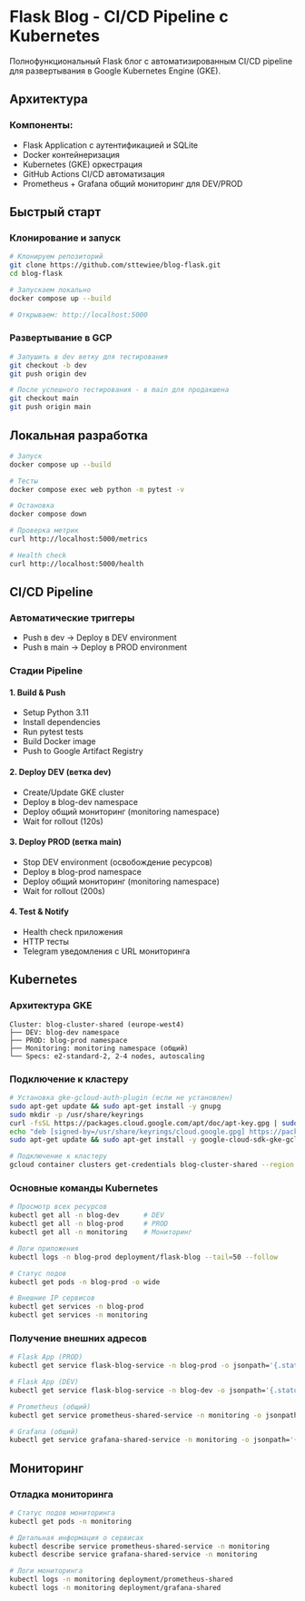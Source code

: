 # Flask Blog - CI/CD Pipeline с Kubernetes

Полнофункциональный Flask блог с автоматизированным CI/CD pipeline для развертывания в Google Kubernetes Engine (GKE).

## Архитектура

### Компоненты:
- Flask Application с аутентификацией и SQLite
- Docker контейнеризация
- Kubernetes (GKE) оркестрация 
- GitHub Actions CI/CD автоматизация
- Prometheus + Grafana общий мониторинг для DEV/PROD

## Быстрый старт

### Клонирование и запуск

```bash
# Клонируем репозиторий
git clone https://github.com/sttewiee/blog-flask.git
cd blog-flask

# Запускаем локально
docker compose up --build

# Открываем: http://localhost:5000
```

### Развертывание в GCP

```bash
# Запушить в dev ветку для тестирования
git checkout -b dev
git push origin dev

# После успешного тестирования - в main для продакшена
git checkout main
git push origin main
```

## Локальная разработка

```bash
# Запуск
docker compose up --build

# Тесты
docker compose exec web python -m pytest -v

# Остановка
docker compose down

# Проверка метрик
curl http://localhost:5000/metrics

# Health check
curl http://localhost:5000/health
```

## CI/CD Pipeline

### Автоматические триггеры
- Push в dev → Deploy в DEV environment
- Push в main → Deploy в PROD environment

### Стадии Pipeline

#### 1. Build & Push
- Setup Python 3.11
- Install dependencies  
- Run pytest tests
- Build Docker image
- Push to Google Artifact Registry

#### 2. Deploy DEV (ветка dev)
- Create/Update GKE cluster
- Deploy в blog-dev namespace
- Deploy общий мониторинг (monitoring namespace)
- Wait for rollout (120s)

#### 3. Deploy PROD (ветка main) 
- Stop DEV environment (освобождение ресурсов)
- Deploy в blog-prod namespace
- Deploy общий мониторинг (monitoring namespace)
- Wait for rollout (200s)

#### 4. Test & Notify
- Health check приложения
- HTTP тесты
- Telegram уведомления с URL мониторинга

## Kubernetes

### Архитектура GKE
```
Cluster: blog-cluster-shared (europe-west4)
├── DEV: blog-dev namespace
├── PROD: blog-prod namespace  
├── Monitoring: monitoring namespace (общий)
└── Specs: e2-standard-2, 2-4 nodes, autoscaling
```

### Подключение к кластеру

```bash
# Установка gke-gcloud-auth-plugin (если не установлен)
sudo apt-get update && sudo apt-get install -y gnupg
sudo mkdir -p /usr/share/keyrings
curl -fsSL https://packages.cloud.google.com/apt/doc/apt-key.gpg | sudo gpg --dearmor -o /usr/share/keyrings/cloud.google.gpg
echo "deb [signed-by=/usr/share/keyrings/cloud.google.gpg] https://packages.cloud.google.com/apt cloud-sdk main" | sudo tee /etc/apt/sources.list.d/google-cloud-sdk.list
sudo apt-get update && sudo apt-get install -y google-cloud-sdk-gke-gcloud-auth-plugin

# Подключение к кластеру
gcloud container clusters get-credentials blog-cluster-shared --region europe-west4
```

### Основные команды Kubernetes

```bash
# Просмотр всех ресурсов
kubectl get all -n blog-dev      # DEV
kubectl get all -n blog-prod     # PROD
kubectl get all -n monitoring    # Мониторинг

# Логи приложения
kubectl logs -n blog-prod deployment/flask-blog --tail=50 --follow

# Статус подов
kubectl get pods -n blog-prod -o wide

# Внешние IP сервисов
kubectl get services -n blog-prod
kubectl get services -n monitoring
```

### Получение внешних адресов

```bash
# Flask App (PROD)
kubectl get service flask-blog-service -n blog-prod -o jsonpath='{.status.loadBalancer.ingress[0].ip}'

# Flask App (DEV)
kubectl get service flask-blog-service -n blog-dev -o jsonpath='{.status.loadBalancer.ingress[0].ip}'

# Prometheus (общий)
kubectl get service prometheus-shared-service -n monitoring -o jsonpath='{.status.loadBalancer.ingress[0].ip}'

# Grafana (общий)
kubectl get service grafana-shared-service -n monitoring -o jsonpath='{.status.loadBalancer.ingress[0].ip}'
```

## Мониторинг

### Отладка мониторинга

```bash
# Статус подов мониторинга
kubectl get pods -n monitoring

# Детальная информация о сервисах
kubectl describe service prometheus-shared-service -n monitoring
kubectl describe service grafana-shared-service -n monitoring

# Логи мониторинга
kubectl logs -n monitoring deployment/prometheus-shared
kubectl logs -n monitoring deployment/grafana-shared
```
